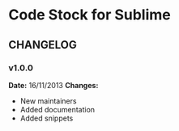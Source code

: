# Code Stock for Sublime

## CHANGELOG

### v1.0.0

**Date:** 16/11/2013
**Changes:**
- New maintainers
- Added documentation
- Added snippets

